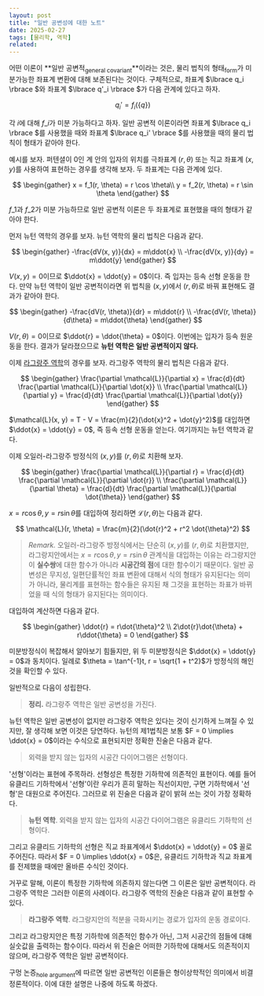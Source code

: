 ```yaml
---
layout: post
title: "일반 공변성에 대한 노트"
date: 2025-02-27
tags: [물리학, 역학]
related:
---
```


어떤 이론이 **일반 공변적<sub>general covariant</sub>**이라는 것은, 물리 법칙의 형태<sub>form</sub>가 미분가능한 좌표계 변환에 대해 보존된다는 것이다. 구체적으로, 좌표계 $\lbrace q_i \rbrace $와 좌표계 $\lbrace q'\_i \rbrace $가 다음 관계에 있다고 하자.

$$
q_i' = f_i(\{ q \})
$$

각 $i$에 대해 $f\_i$가 미분 가능하다고 하자. 일반 공변적 이론이라면 좌표계 $\lbrace q_i \rbrace $를 사용했을 때와 좌표계 $\lbrace q_i' \rbrace $를 사용했을 때의 물리 법칙이 형태가 같아야 한다.

예시를 보자. 퍼텐셜이 0인 계 안의 입자의 위치를 극좌표계 $(r, \theta)$ 또는 직교 좌표계 $(x, y)$를 사용하여 표현하는 경우를 생각해 보자. 두 좌표계는 다음 관계에 있다.

$$
\begin{gather}
x = f_1(r, \theta) = r \cos \theta\\
y = f_2(r, \theta) = r \sin \theta
\end{gather}
$$

$f\_1$과 $f\_2$가 미분 가능하므로 일반 공변적 이론은 두 좌표계로 표현했을 때의 형태가 같아야 한다.

먼저 뉴턴 역학의 경우를 보자. 뉴턴 역학의 물리 법칙은 다음과 같다.

$$
\begin{gather}
-\frac{dV(x, y)}{dx} = m\ddot{x} \\
-\frac{dV(x, y)}{dy} = m\ddot{y}
\end{gather}
$$

$V(x, y) = 0$이므로 $\ddot{x} = \ddot{y} = 0$이다. 즉 입자는 등속 선형 운동을 한다. 만약 뉴턴 역학이 일반 공변적이라면 위 법칙을 $(x, y)$에서 $(r, \theta)$로 바꿔 표현해도 결과가 같아야 한다.

$$
\begin{gather}
-\frac{dV(r, \theta)}{dr} = m\ddot{r} \\
-\frac{dV(r, \theta)}{d\theta} = m\ddot{\theta}
\end{gather}
$$

$V(r, \theta) = 0$이므로 $\ddot{r} = \ddot{\theta} = 0$이다. 이번에는 입자가 등속 원운동을 한다. 결과가 달라졌으므로 **뉴턴 역학은 일반 공변적이지 않다.**

이제 [라그랑주 역학](http://dimenerno.github.io/2025/02/27/euler-lagrange/)의 경우를 보자. 라그랑주 역학의 물리 법칙은 다음과 같다.

$$
\begin{gather}
\frac{\partial \mathcal{L}}{\partial x} = \frac{d}{dt} \frac{\partial \mathcal{L}}{\partial \dot{x}} \\
\frac{\partial \mathcal{L}}{\partial y} = \frac{d}{dt} \frac{\partial \mathcal{L}}{\partial \dot{y}}
\end{gather}
$$

$\mathcal{L}(x, y) = T - V = \frac{m}{2}(\dot{x}^2 + \dot{y}^2)$를 대입하면 $\ddot{x} = \ddot{y} = 0$, 즉 등속 선형 운동을 얻는다. 여기까지는 뉴턴 역학과 같다.

이제 오일러-라그랑주 방정식의 $(x, y)$를 $(r, \theta)$로 치환해 보자.

$$
\begin{gather}
\frac{\partial \mathcal{L}}{\partial r} = \frac{d}{dt} \frac{\partial \mathcal{L}}{\partial \dot{r}} \\
\frac{\partial \mathcal{L}}{\partial \theta} = \frac{d}{dt} \frac{\partial \mathcal{L}}{\partial \dot{\theta}}
\end{gather}
$$

$x = r\cos\theta, y = r\sin\theta$를 대입하여 정리하면 $\mathcal{L}(r, \theta)$는 다음과 같다.

$$
\mathcal{L}(r, \theta) = \frac{m}{2}(\dot{r}^2 + r^2 \dot{\theta}^2)
$$

> _Remark._ 오일러-라그랑주 방정식에서는 단순히 $(x, y)$를 $(r, \theta)$로 치환했지만, 라그랑지안에서는 $x = r \cos \theta, y = r \sin \theta$ 관계식을 대입하는 이유는 라그랑지안이 **실수쌍**에 대한 함수가 아니라 **시공간의 점**에 대한 함수이기 때문이다. 일반 공변성은 무지성, 일편단률적인 좌표 변환에 대해서 식의 형태가 유지된다는 의미가 아니라, 물리계를 표현하는 함수들은 유지된 채 그것을 표현하는 좌표가 바뀌었을 때 식의 형태가 유지된다는 의미이다.

대입하여 계산하면 다음과 같다.

$$
\begin{gather}
\ddot{r} = r\dot{\theta}^2 \\
2\dot{r}\dot{\theta} + r\ddot{\theta} = 0
\end{gather}
$$

미분방정식이 복잡해서 알아보기 힘들지만, 위 두 미분방정식은 $\ddot{x} = \ddot{y} = 0$과 동치이다. 일례로 $\theta = \tan^{-1}t, r = \sqrt{1 + t^2}$가 방정식의 해인 것을 확인할 수 있다.

일반적으로 다음이 성립한다.

> **정리.** 라그랑주 역학은 일반 공변성을 가진다.

뉴턴 역학은 일반 공변성이 없지만 라그랑주 역학은 있다는 것이 신기하게 느껴질 수 있지만, 잘 생각해 보면 이것은 당연하다. 뉴턴의 제1법칙은 보통 $F = 0 \implies \ddot{x} = 0$이라는 수식으로 표현되지만 정확한 진술은 다음과 같다.

> 외력을 받지 않는 입자의 시공간 다이어그램은 선형이다.

'선형'이라는 표현에 주목하라. 선형성은 특정한 기하학에 의존적인 표현이다. 예를 들어 유클리드 기하학에서 '선형'이란 우리가 흔히 말하는 직선이지만, 구면 기하학에서 '선형'은 대원으로 주어진다. 그러므로 위 진술은 다음과 같이 밝혀 쓰는 것이 가장 정확하다.

> **뉴턴 역학**. 외력을 받지 않는 입자의 시공간 다이어그램은 유클리드 기하학의 선형이다.

그리고 유클리드 기하학의 선형은 직교 좌표계에서 $\ddot{x} = \ddot{y} = 0$ 꼴로 주어진다. 따라서 $F = 0 \implies \ddot{x} = 0$은, 유클리드 기하학과 직교 좌표계를 전제했을 때에만 올바른 수식인 것이다.

거꾸로 말해, 이론이 특정한 기하학에 의존하지 않는다면 그 이론은 일반 공변적이다. 라그랑주 역학은 그러한 이론의 사례이다. 라그랑주 역학의 진술은 다음과 같이 표현할 수 있다.

> **라그랑주 역학**. 라그랑지안의 적분을 극화시키는 경로가 입자의 운동 경로이다.

그리고 라그랑지안은 특정 기하학에 의존적인 함수가 아닌, 그저 시공간의 점들에 대해 실숫값을 출력하는 함수이다. 따라서 위 진술은 어떠한 기하학에 대해서도 의존적이지 않으며, 라그랑주 역학은 일반 공변적이다.

구멍 논증<sub>hole argument</sub>에 따르면 일반 공변적인 이론들은 형이상학적인 의미에서 비결정론적이다. 이에 대한 설명은 나중에 하도록 하겠다.
